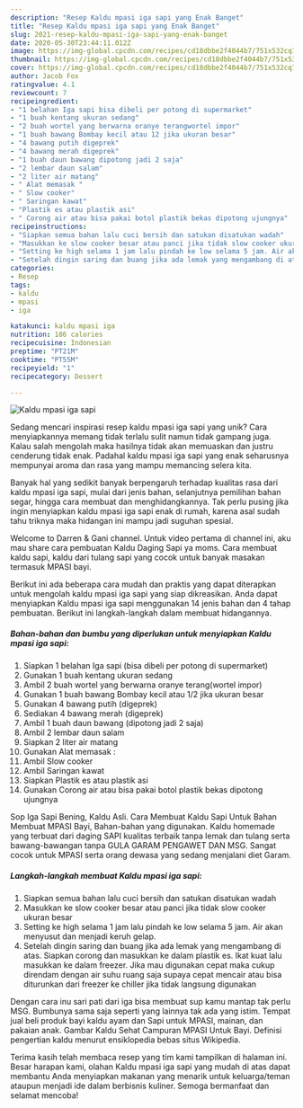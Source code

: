 ```yaml
---
description: "Resep Kaldu mpasi iga sapi yang Enak Banget"
title: "Resep Kaldu mpasi iga sapi yang Enak Banget"
slug: 2021-resep-kaldu-mpasi-iga-sapi-yang-enak-banget
date: 2020-05-30T23:44:11.012Z
image: https://img-global.cpcdn.com/recipes/cd18dbbe2f4044b7/751x532cq70/kaldu-mpasi-iga-sapi-foto-resep-utama.jpg
thumbnail: https://img-global.cpcdn.com/recipes/cd18dbbe2f4044b7/751x532cq70/kaldu-mpasi-iga-sapi-foto-resep-utama.jpg
cover: https://img-global.cpcdn.com/recipes/cd18dbbe2f4044b7/751x532cq70/kaldu-mpasi-iga-sapi-foto-resep-utama.jpg
author: Jacob Fox
ratingvalue: 4.1
reviewcount: 7
recipeingredient:
- "1 belahan Iga sapi bisa dibeli per potong di supermarket"
- "1 buah kentang ukuran sedang"
- "2 buah wortel yang berwarna oranye terangwortel impor"
- "1 buah bawang Bombay kecil atau 12 jika ukuran besar"
- "4 bawang putih digeprek"
- "4 bawang merah digeprek"
- "1 buah daun bawang dipotong jadi 2 saja"
- "2 lembar daun salam"
- "2 liter air matang"
- " Alat memasak "
- " Slow cooker"
- " Saringan kawat"
- "Plastik es atau plastik asi"
- " Corong air atau bisa pakai botol plastik bekas dipotong ujungnya"
recipeinstructions:
- "Siapkan semua bahan lalu cuci bersih dan satukan disatukan wadah"
- "Masukkan ke slow cooker besar atau panci jika tidak slow cooker ukuran besar"
- "Setting ke high selama 1 jam lalu pindah ke low selama 5 jam. Air akan menyusut dan menjadi keruh gelap."
- "Setelah dingin saring dan buang jika ada lemak yang mengambang di atas. Siapkan corong dan masukkan ke dalam plastik es. Ikat kuat lalu masukkan ke dalam freezer. Jika mau digunakan cepat maka cukup direndam dengan air suhu ruang saja supaya cepat mencair atau bisa diturunkan dari freezer ke chiller jika tidak langsung digunakan"
categories:
- Resep
tags:
- kaldu
- mpasi
- iga

katakunci: kaldu mpasi iga 
nutrition: 186 calories
recipecuisine: Indonesian
preptime: "PT21M"
cooktime: "PT55M"
recipeyield: "1"
recipecategory: Dessert

---
```



![Kaldu mpasi iga sapi](https://img-global.cpcdn.com/recipes/cd18dbbe2f4044b7/751x532cq70/kaldu-mpasi-iga-sapi-foto-resep-utama.jpg)

Sedang mencari inspirasi resep kaldu mpasi iga sapi yang unik? Cara menyiapkannya memang tidak terlalu sulit namun tidak gampang juga. Kalau salah mengolah maka hasilnya tidak akan memuaskan dan justru cenderung tidak enak. Padahal kaldu mpasi iga sapi yang enak seharusnya mempunyai aroma dan rasa yang mampu memancing selera kita.

Banyak hal yang sedikit banyak berpengaruh terhadap kualitas rasa dari kaldu mpasi iga sapi, mulai dari jenis bahan, selanjutnya pemilihan bahan segar, hingga cara membuat dan menghidangkannya. Tak perlu pusing jika ingin menyiapkan kaldu mpasi iga sapi enak di rumah, karena asal sudah tahu triknya maka hidangan ini mampu jadi suguhan spesial.

Welcome to Darren &amp; Gani channel. Untuk video pertama di channel ini, aku mau share cara pembuatan Kaldu Daging Sapi ya moms. Cara membuat kaldu sapi, kaldu dari tulang sapi yang cocok untuk banyak masakan termasuk MPASI bayi.


Berikut ini ada beberapa cara mudah dan praktis yang dapat diterapkan untuk mengolah kaldu mpasi iga sapi yang siap dikreasikan. Anda dapat menyiapkan Kaldu mpasi iga sapi menggunakan 14 jenis bahan dan 4 tahap pembuatan. Berikut ini langkah-langkah dalam membuat hidangannya.

<!--inarticleads1-->

##### Bahan-bahan dan bumbu yang diperlukan untuk menyiapkan Kaldu mpasi iga sapi:

1. Siapkan 1 belahan Iga sapi (bisa dibeli per potong di supermarket)
1. Gunakan 1 buah kentang ukuran sedang
1. Ambil 2 buah wortel yang berwarna oranye terang(wortel impor)
1. Gunakan 1 buah bawang Bombay kecil atau 1/2 jika ukuran besar
1. Gunakan 4 bawang putih (digeprek)
1. Sediakan 4 bawang merah (digeprek)
1. Ambil 1 buah daun bawang (dipotong jadi 2 saja)
1. Ambil 2 lembar daun salam
1. Siapkan 2 liter air matang
1. Gunakan  Alat memasak :
1. Ambil  Slow cooker
1. Ambil  Saringan kawat
1. Siapkan Plastik es atau plastik asi
1. Gunakan  Corong air atau bisa pakai botol plastik bekas dipotong ujungnya


Sop Iga Sapi Bening, Kaldu Asli. Cara Membuat Kaldu Sapi Untuk Bahan Membuat MPASI Bayi, Bahan-bahan yang digunakan. Kaldu homemade yang terbuat dari daging SAPI kualitas terbaik tanpa lemak dan tulang serta bawang-bawangan tanpa GULA GARAM PENGAWET DAN MSG. Sangat cocok untuk MPASI serta orang dewasa yang sedang menjalani diet Garam. 

<!--inarticleads2-->

##### Langkah-langkah membuat Kaldu mpasi iga sapi:

1. Siapkan semua bahan lalu cuci bersih dan satukan disatukan wadah
1. Masukkan ke slow cooker besar atau panci jika tidak slow cooker ukuran besar
1. Setting ke high selama 1 jam lalu pindah ke low selama 5 jam. Air akan menyusut dan menjadi keruh gelap.
1. Setelah dingin saring dan buang jika ada lemak yang mengambang di atas. Siapkan corong dan masukkan ke dalam plastik es. Ikat kuat lalu masukkan ke dalam freezer. Jika mau digunakan cepat maka cukup direndam dengan air suhu ruang saja supaya cepat mencair atau bisa diturunkan dari freezer ke chiller jika tidak langsung digunakan


Dengan cara inu sari pati dari iga bisa membuat sup kamu mantap tak perlu MSG. Bumbunya sama saja seperti yang lainnya tak ada yang istim. Tempat jual beli produk bayi kaldu ayam dan Sapi untuk MPASI, mainan, dan pakaian anak. Gambar Kaldu Sehat Campuran MPASI Untuk Bayi. Definisi pengertian kaldu menurut ensiklopedia bebas situs Wikipedia. 

Terima kasih telah membaca resep yang tim kami tampilkan di halaman ini. Besar harapan kami, olahan Kaldu mpasi iga sapi yang mudah di atas dapat membantu Anda menyiapkan makanan yang menarik untuk keluarga/teman ataupun menjadi ide dalam berbisnis kuliner. Semoga bermanfaat dan selamat mencoba!
